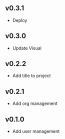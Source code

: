 v0.3.1
----------
* Deploy

v0.3.0
----------
* Update Visual

v0.2.2
----------
* Add title to project

v0.2.1
----------
* Add org management

v0.1.0
----------
* Add user management

